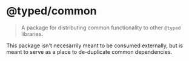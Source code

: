 # @typed/common

> A package for distributing common functionality to other `@typed` libraries.

This package isn't necesarrily meant to be consumed externally, but is meant to serve 
as a place to de-duplicate common dependencies.
